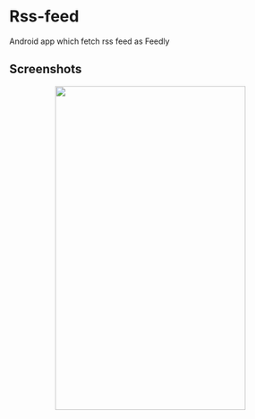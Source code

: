 # Rss-feed
Android app which fetch rss feed as Feedly

## Screenshots
<div align="center">
<img src="https://github.com/LeothosThoren/Rss-feed/tree/master/gif/rss_feed.gif" height="580" width="340">
</div>
